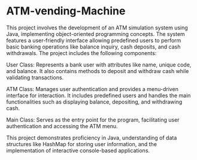 # ATM-vending-Machine
This project involves the development of an ATM simulation system using Java, implementing object-oriented programming concepts. The system features a user-friendly interface allowing predefined users to perform basic banking operations like balance inquiry, cash deposits, and cash withdrawals. The project includes the following components:

User Class: Represents a bank user with attributes like name, unique code, and balance. It also contains methods to deposit and withdraw cash while validating transactions.

ATM Class: Manages user authentication and provides a menu-driven interface for interaction. It includes predefined users and handles the main functionalities such as displaying balance, depositing, and withdrawing cash.

Main Class: Serves as the entry point for the program, facilitating user authentication and accessing the ATM menu.

This project demonstrates proficiency in Java, understanding of data structures like HashMap for storing user information, and the implementation of interactive console-based applications.
